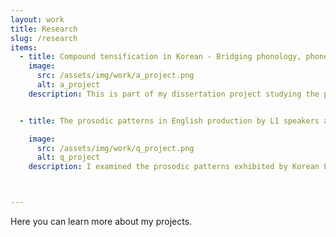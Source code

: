 ```yaml
---
layout: work
title: Research
slug: /research
items:
  - title: Compound tensification in Korean - Bridging phonology, phonetics, and morphology [<a href="https://drive.google.com/file/d/15I8WHJa4ytbs3MLPyJ9lDT_-CvffA00A/view?usp=drive_link">proceeding</a>]
    image:
      src: /assets/img/work/a_project.png
      alt: a_project
    description: This is part of my dissertation project studying the phonetic realization of a morpho-phonological process in Korean called sai-sios, or compound tensification. It causes a plain obstruent in the initial position of the second noun to become tense in a noun + noun compound. Compound tensification is interesting since it's not entirely predictable when it occurs and what happens to the pronunciations when it does. I examined corpus data to answer questions of how compound tensification is manifested in actual speech and whether there is a categorical distinction between tense stops derived from compound tensification and underlying plain and tense stops, as described in the traditional literature. Currently, I'm working on publishing results from a production experiment and running a perception experiment.


  - title: The prosodic patterns in English production by L1 speakers and Korean L2 speakers of English [<a href="https://drive.google.com/file/d/11omcu9aEJOyL-MwxhG5x6uwLZJ9wDYQO/view?usp=sharing">abstract</a>]

    image:
      src: /assets/img/work/q_project.png
      alt: q_project
    description: I examined the prosodic patterns exhibited by Korean L2 speakers of English compared to English L1 speakers. Since Korean and English are prosodically distinct languages, I expected unique patterns to arise for Korean L2 speakers from L1 influence. Specifically, I hypothesized that the difference would stem from a Korean prosodic property in which phrase edges are highly prominent. This hypothesis is supported by the result that shows that L2 speakers are more consistently affected by boundary effects. It further indicates that specific prosodic characteristics of L1 shape the realization of L2 speech, which helps us understand why L2 speech sounds distinct from L1 systematically.



---
```

Here you can learn more about my projects.
<br />
<br />
